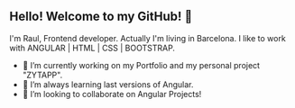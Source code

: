 ## Hello! Welcome to my GitHub! 👋

I'm Raul, Frontend developer. Actually I'm living in Barcelona. I like to work with ANGULAR | HTML | CSS | BOOTSTRAP.

- 🔭 I’m currently working on my Portfolio and my personal project "ZYTAPP".
- 🌱 I’m always learning last versions of Angular.
- 👯 I’m looking to collaborate on Angular Projects!

<!--
**rawl0408/rawl0408** is a ✨ _special_ ✨ repository because its `README.md` (this file) appears on your GitHub profile.

Here are some ideas to get you started:


-->
